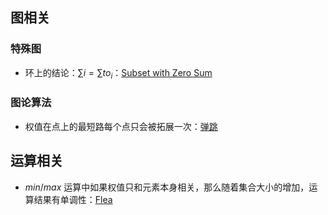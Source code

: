 ## 图相关

### 特殊图

* 环上的结论：$\sum i=\sum to_i$：[Subset with Zero Sum](https://www.cnblogs.com/hhaaiiyyee66/p/gouzaoxuanzuo.html)

### 图论算法

* 权值在点上的最短路每个点只会被拓展一次：[弹跳](https://www.cnblogs.com/hhaaiiyyee66/p/noi2019xxx.html)

## 运算相关

* $min/max$ 运算中如果权值只和元素本身相关，那么随着集合大小的增加，运算结果有单调性：[Flea](https://www.cnblogs.com/hhaaiiyyee66/p/gouzaoxuanzuo.html)
